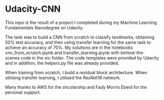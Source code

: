 # Udacity-CNN
This repo is the result of a project I completed during my Machine Learning Fundamentals Nanodegree on Udacity.

The task was to build a CNN from scratch to classify landmarks, obtaining 50% test accuracy, and then using transfer learning for the same task to achieve an accuracy of 70%.
My solutions are in the notebooks cnn_from_scratch.ipynb and transfer_learning.ipynb with behind-the-scenes code in the src folder.
The code templates were provided by Udacity and in addition, the helpers.py file was already provided. 

When training from scratch, I build a residual block architecture. When utilising transfer learning, I utilised the ResNet18 network. 

Many thanks to AWS for the shcolarship and Fady Morris Ebeid for the personal support. 
